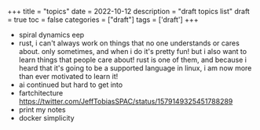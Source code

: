 +++
title = "topics"
date = 2022-10-12
description = "draft topics list"
draft = true
toc = false
categories = ["draft"]
tags = ['draft']
+++

- spiral dynamics eep
- rust, i can't always work on things that no one understands or cares about. only sometimes, and when i do it's pretty fun! but i also want to learn things that people care about! rust is one of them, and because i heard that it's going to be a supported language in linux, i am now more than ever motivated to learn it!
- ai continued but hard to get into
- fartchitecture https://twitter.com/JeffTobiasSPAC/status/1579149325451788289
- print my notes
- docker simplicity